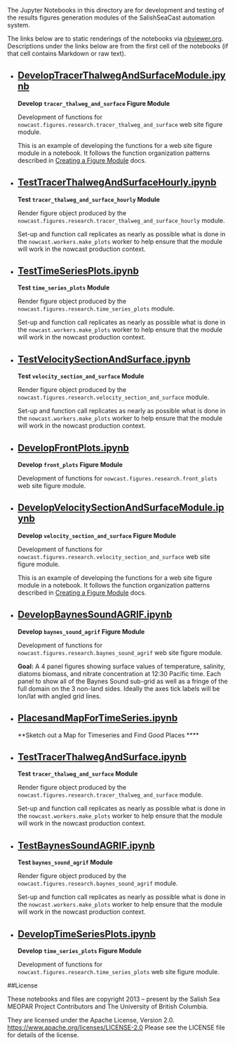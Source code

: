 The Jupyter Notebooks in this directory are for development and testing of
the results figures generation modules of the SalishSeaCast automation system.

The links below are to static renderings of the notebooks via
[nbviewer.org](https://nbviewer.org/).
Descriptions under the links below are from the first cell of the notebooks
(if that cell contains Markdown or raw text).

* ## [DevelopTracerThalwegAndSurfaceModule.ipynb](https://nbviewer.org/github/SalishSeaCast/SalishSeaNowcast/blob/main/research/DevelopTracerThalwegAndSurfaceModule.ipynb)

    **Develop `tracer_thalweg_and_surface` Figure Module**

    Development of functions for `nowcast.figures.research.tracer_thalweg_and_surface` web site figure module.

    This is an example of developing the functions for a web site figure module in a notebook.
    It follows the function organization patterns described in
    [Creating a Figure Module](https://salishsea-nowcast.readthedocs.io/en/latest/figures/create_fig_module.html) docs.

* ## [TestTracerThalwegAndSurfaceHourly.ipynb](https://nbviewer.org/github/SalishSeaCast/SalishSeaNowcast/blob/main/research/TestTracerThalwegAndSurfaceHourly.ipynb)

    **Test `tracer_thalweg_and_surface_hourly` Module**

    Render figure object produced by the `nowcast.figures.research.tracer_thalweg_and_surface_hourly` module.

    Set-up and function call replicates as nearly as possible what is done in the `nowcast.workers.make_plots` worker
    to help ensure that the module will work in the nowcast production context.

* ## [TestTimeSeriesPlots.ipynb](https://nbviewer.org/github/SalishSeaCast/SalishSeaNowcast/blob/main/research/TestTimeSeriesPlots.ipynb)

    **Test `time_series_plots` Module**

    Render figure object produced by the `nowcast.figures.research.time_series_plots` module.

    Set-up and function call replicates as nearly as possible what is done in the `nowcast.workers.make_plots` worker
    to help ensure that the module will work in the nowcast production context.

* ## [TestVelocitySectionAndSurface.ipynb](https://nbviewer.org/github/SalishSeaCast/SalishSeaNowcast/blob/main/research/TestVelocitySectionAndSurface.ipynb)

    **Test `velocity_section_and_surface` Module**

    Render figure object produced by the `nowcast.figures.research.velocity_section_and_surface` module.

    Set-up and function call replicates as nearly as possible what is done in the `nowcast.workers.make_plots` worker
    to help ensure that the module will work in the nowcast production context.

* ## [DevelopFrontPlots.ipynb](https://nbviewer.org/github/SalishSeaCast/SalishSeaNowcast/blob/main/research/DevelopFrontPlots.ipynb)

    **Develop `front_plots` Figure Module**

    Development of functions for `nowcast.figures.research.front_plots` web site figure module.

* ## [DevelopVelocitySectionAndSurfaceModule.ipynb](https://nbviewer.org/github/SalishSeaCast/SalishSeaNowcast/blob/main/research/DevelopVelocitySectionAndSurfaceModule.ipynb)

    **Develop `velocity_section_and_surface` Figure Module**

    Development of functions for `nowcast.figures.research.velocity_section_and_surface` web site figure module.

    This is an example of developing the functions for a web site figure module in a notebook.
    It follows the function organization patterns described in
    [Creating a Figure Module](https://salishsea-nowcast.readthedocs.io/en/latest/figures/create_fig_module.html) docs.

* ## [DevelopBaynesSoundAGRIF.ipynb](https://nbviewer.org/github/SalishSeaCast/SalishSeaNowcast/blob/main/research/DevelopBaynesSoundAGRIF.ipynb)

    **Develop `baynes_sound_agrif` Figure Module**

    Development of functions for `nowcast.figures.research.baynes_sound_agrif` web site figure module.

    **Goal:** A 4 panel figures showing  surface values of
    temperature, salinity, diatoms biomass, and nitrate concentration
    at 12:30 Pacific time.
    Each panel to show all of the Baynes Sound sub-grid as well as
    a fringe of the full domain on the 3 non-land sides.
    Ideally the axes tick labels will be lon/lat with angled grid lines.

* ## [PlacesandMapForTimeSeries.ipynb](https://nbviewer.org/github/SalishSeaCast/SalishSeaNowcast/blob/main/research/PlacesandMapForTimeSeries.ipynb)

    **Sketch out a Map for Timeseries and Find Good Places ****

* ## [TestTracerThalwegAndSurface.ipynb](https://nbviewer.org/github/SalishSeaCast/SalishSeaNowcast/blob/main/research/TestTracerThalwegAndSurface.ipynb)

    **Test `tracer_thalweg_and_surface` Module**

    Render figure object produced by the `nowcast.figures.research.tracer_thalweg_and_surface` module.

    Set-up and function call replicates as nearly as possible what is done in the `nowcast.workers.make_plots` worker
    to help ensure that the module will work in the nowcast production context.

* ## [TestBaynesSoundAGRIF.ipynb](https://nbviewer.org/github/SalishSeaCast/SalishSeaNowcast/blob/main/research/TestBaynesSoundAGRIF.ipynb)

    **Test `baynes_sound_agrif` Module**

    Render figure object produced by the `nowcast.figures.research.baynes_sound_agrif` module.

    Set-up and function call replicates as nearly as possible what is done in the `nowcast.workers.make_plots` worker
    to help ensure that the module will work in the nowcast production context.

* ## [DevelopTimeSeriesPlots.ipynb](https://nbviewer.org/github/SalishSeaCast/SalishSeaNowcast/blob/main/research/DevelopTimeSeriesPlots.ipynb)

    **Develop `time_series_plots` Figure Module**

    Development of functions for `nowcast.figures.research.time_series_plots` web site figure module.


##License

These notebooks and files are copyright 2013 – present
by the Salish Sea MEOPAR Project Contributors
and The University of British Columbia.

They are licensed under the Apache License, Version 2.0.
https://www.apache.org/licenses/LICENSE-2.0
Please see the LICENSE file for details of the license.
